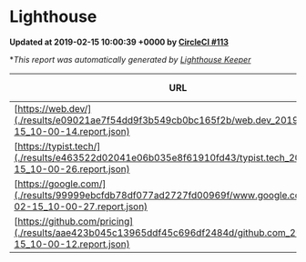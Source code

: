 
# Lighthouse

**Updated at 2019-02-15 10:00:39 +0000 by [CircleCI #113](https://circleci.com/gh/ItinerisLtd/lighthouse-keeper-example/113)**

**This report was automatically generated by [Lighthouse Keeper](https://github.com/itinerisltd/lighthouse-keeper)*

| URL | Performance | Accessibility | Best Practices | SEO | PWA | Updated At |
| --- | --- | --- | --- | --- | --- | --- |
| [https://web.dev/](./results/e09021ae7f54dd9f3b549cb0bc165f2b/web.dev_2019-02-15_10-00-14.report.json) | 0.91 | 0.93 | 1 | 0.91 | 1 | 2019-02-15T10:00:14.084Z |
| [https://typist.tech/](./results/e463522d02041e06b035e8f61910fd43/typist.tech_2019-02-15_10-00-26.report.json) | 0.97 | 0.8 | 0.71 | 1 | 0.58 | 2019-02-15T10:00:26.176Z |
| [https://google.com/](./results/99999ebcfdb78df077ad2727fd00969f/www.google.com_2019-02-15_10-00-27.report.json) | 0.95 | 0.71 | 0.93 | 0.8 | 0.58 | 2019-02-15T10:00:27.588Z |
| [https://github.com/pricing](./results/aae423b045c13965ddf45c696df2484d/github.com_2019-02-15_10-00-12.report.json) | 0.66 | 0.89 | 0.93 | 0.9 | 0.58 | 2019-02-15T10:00:12.416Z |
